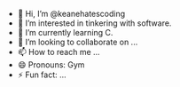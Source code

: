 - 👋 Hi, I’m @keanehatescoding
- 👀 I’m interested in tinkering with software.
- 🌱 I’m currently learning C.
- 💞️ I’m looking to collaborate on ...
- 📫 How to reach me ...
- 😄 Pronouns: Gym
- ⚡ Fun fact: ...

<!---
keanehatescoding/keanehatescoding is a ✨ special ✨ repository because its `README.md` (this file) appears on your GitHub profile.
You can click the Preview link to take a look at your changes.
--->
